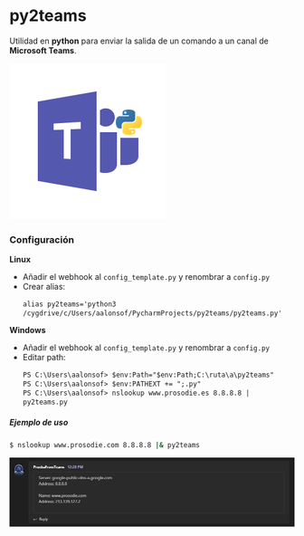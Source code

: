 # py2teams

Utilidad en **python** para enviar la salida de un comando a un canal de **Microsoft Teams**.

![](./imgs/py2teams_logo.png)

### Configuración

**Linux**
- Añadir el webhook al `config_template.py` y renombrar a `config.py`
- Crear alias:
  ```
  alias py2teams='python3 /cygdrive/c/Users/aalonsof/PycharmProjects/py2teams/py2teams.py'
  ```

**Windows**
- Añadir el webhook al `config_template.py` y renombrar a `config.py`
- Editar path:
  ```
  PS C:\Users\aalonsof> $env:Path="$env:Path;C:\ruta\a\py2teams"
  PS C:\Users\aalonsof> $env:PATHEXT += ";.py"
  PS C:\Users\aalonsof> nslookup www.prosodie.es 8.8.8.8 | py2teams.py
  ```

##### Ejemplo de uso
```sh
$ nslookup www.prosodie.com 8.8.8.8 |& py2teams
```

![](./imgs/ejemplo_teams.jpg)

